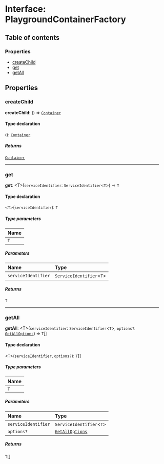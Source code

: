# Interface: PlaygroundContainerFactory

## Table of contents

### Properties

* [createChild](/auto-docs/fixed-layout-editor/interfaces/PlaygroundContainerFactory.md#createchild)
* [get](/auto-docs/fixed-layout-editor/interfaces/PlaygroundContainerFactory.md#get)
* [getAll](/auto-docs/fixed-layout-editor/interfaces/PlaygroundContainerFactory.md#getall)

## Properties

### createChild

**createChild**: () => [`Container`](/auto-docs/fixed-layout-editor/interfaces/interfaces.Container.md)

#### Type declaration

(): [`Container`](/auto-docs/fixed-layout-editor/interfaces/interfaces.Container.md)

##### Returns

[`Container`](/auto-docs/fixed-layout-editor/interfaces/interfaces.Container.md)

***

### get

**get**: \<T>(`serviceIdentifier`: `ServiceIdentifier`<`T`>) => `T`

#### Type declaration

<`T`>(`serviceIdentifier`): `T`

##### Type parameters

| Name |
| :------ |
| `T` |

##### Parameters

| Name | Type |
| :------ | :------ |
| `serviceIdentifier` | `ServiceIdentifier`<`T`> |

##### Returns

`T`

***

### getAll

**getAll**: \<T>(`serviceIdentifier`: `ServiceIdentifier`<`T`>, `options?`: [`GetAllOptions`](/auto-docs/fixed-layout-editor/interfaces/interfaces.GetAllOptions.md)) => `T`\[]

#### Type declaration

<`T`>(`serviceIdentifier`, `options?`): `T`\[]

##### Type parameters

| Name |
| :------ |
| `T` |

##### Parameters

| Name | Type |
| :------ | :------ |
| `serviceIdentifier` | `ServiceIdentifier`<`T`> |
| `options?` | [`GetAllOptions`](/auto-docs/fixed-layout-editor/interfaces/interfaces.GetAllOptions.md) |

##### Returns

`T`\[]
